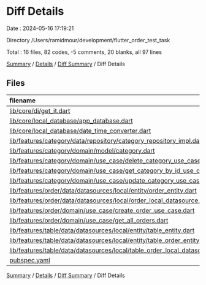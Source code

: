 # Diff Details

Date : 2024-05-16 17:19:21

Directory /Users/ramidmour/development/flutter_order_test_task

Total : 16 files,  82 codes, -5 comments, 20 blanks, all 97 lines

[Summary](results.md) / [Details](details.md) / [Diff Summary](diff.md) / Diff Details

## Files
| filename | language | code | comment | blank | total |
| :--- | :--- | ---: | ---: | ---: | ---: |
| [lib/core/di/get_it.dart](/lib/core/di/get_it.dart) | Dart | 6 | 0 | 3 | 9 |
| [lib/core/local_database/app_database.dart](/lib/core/local_database/app_database.dart) | Dart | 12 | 0 | 0 | 12 |
| [lib/core/local_database/date_time_converter.dart](/lib/core/local_database/date_time_converter.dart) | Dart | 11 | 0 | 3 | 14 |
| [lib/features/category/data/repository/category_repository_impl.dart](/lib/features/category/data/repository/category_repository_impl.dart) | Dart | 0 | -1 | 0 | -1 |
| [lib/features/category/domain/model/category.dart](/lib/features/category/domain/model/category.dart) | Dart | -1 | 0 | -1 | -2 |
| [lib/features/category/domain/use_case/delete_category_use_case.dart](/lib/features/category/domain/use_case/delete_category_use_case.dart) | Dart | 11 | 0 | 3 | 14 |
| [lib/features/category/domain/use_case/get_category_by_id_use_case.dart](/lib/features/category/domain/use_case/get_category_by_id_use_case.dart) | Dart | 11 | 0 | 3 | 14 |
| [lib/features/category/domain/use_case/update_category_use_case.dart](/lib/features/category/domain/use_case/update_category_use_case.dart) | Dart | 11 | 0 | 3 | 14 |
| [lib/features/order/data/datasources/local/entity/order_entity.dart](/lib/features/order/data/datasources/local/entity/order_entity.dart) | Dart | 2 | 0 | 1 | 3 |
| [lib/features/order/data/datasources/local/order_local_datasource.dart](/lib/features/order/data/datasources/local/order_local_datasource.dart) | Dart | 0 | -1 | 0 | -1 |
| [lib/features/order/domain/use_case/create_order_use_case.dart](/lib/features/order/domain/use_case/create_order_use_case.dart) | Dart | 8 | 0 | 3 | 11 |
| [lib/features/order/domain/use_case/get_all_orders.dart](/lib/features/order/domain/use_case/get_all_orders.dart) | Dart | 11 | 0 | 3 | 14 |
| [lib/features/table/data/datasources/local/entity/table_entity.dart](/lib/features/table/data/datasources/local/entity/table_entity.dart) | Dart | -1 | -1 | -1 | -3 |
| [lib/features/table/data/datasources/local/entity/table_order_entity.dart](/lib/features/table/data/datasources/local/entity/table_order_entity.dart) | Dart | 0 | -1 | 0 | -1 |
| [lib/features/table/data/datasources/local/table_order_local_datasource.dart](/lib/features/table/data/datasources/local/table_order_local_datasource.dart) | Dart | 0 | -1 | 0 | -1 |
| [pubspec.yaml](/pubspec.yaml) | YAML | 1 | 0 | 0 | 1 |

[Summary](results.md) / [Details](details.md) / [Diff Summary](diff.md) / Diff Details
